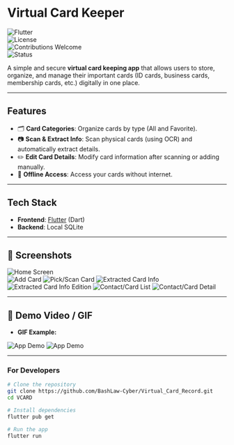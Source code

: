 # Virtual Card Keeper  

![Flutter](https://img.shields.io/badge/Flutter-3.x-blue)  
![License](https://img.shields.io/badge/License-MIT-green)  
![Contributions Welcome](https://img.shields.io/badge/Contributions-Welcome-brightgreen)  
![Status](https://img.shields.io/badge/Status-Active-success)  

A simple and secure **virtual card keeping app** that allows users to store, organize, and manage their important cards (ID cards, business cards, membership cards, etc.) digitally in one place.  

---

## **Features**  
  
- 🗂 **Card Categories**: Organize cards by type (All and Favorite). 
- 📷 **Scan & Extract Info**: Scan physical cards (using OCR) and automatically extract details.
- ✏️ **Edit Card Details**: Modify card information after scanning or adding manually.  
- 📶 **Offline Access**: Access your cards without internet.  

---

## **Tech Stack** 
- **Frontend**: [Flutter](https://flutter.dev/) (Dart)  
- **Backend**: Local SQLite  

---

## 📸 Screenshots

![Home Screen](lib\screenshots\homepage.png)  
![Add Card](lib\screenshots\addcard.png)
![Pick/Scan Card](lib\screenshots\pickimage.png)
![Extracted Card Info](lib\screenshots\extractedInfo.png)
![Extracted Card Info Edition](lib\screenshots\infoEdition.png)
![Contact/Card List](lib\screenshots\contactlist.png)
![Contact/Card Detail](lib\screenshots\contactDetail.png)

---

## 🎥 Demo Video / GIF

- **GIF Example:**

![App Demo](lib\screenshots\vcardGif.gif)
![App Demo](lib\screenshots\vcardGif2.gif)

---

### **For Developers**  
```bash
# Clone the repository
git clone https://github.com/BashLaw-Cyber/Virtual_Card_Record.git
cd VCARD

# Install dependencies
flutter pub get

# Run the app
flutter run